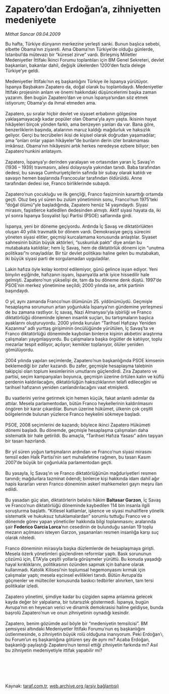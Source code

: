 # Zapatero’dan Erdoğan’a, zihniyetten medeniyete

*Mithat Sancar 09.04.2009*

<div class="taraf_structure_2col_1zq">
<div class="margen_n">



 <p>Bu hafta, Türkiye dünyanın merkezine yerleşti sanki. Bunun başlıca sebebi, elbette Obama’nın ziyareti. Ama Obama’nın Türkiye’de olduğu günlerde, İstanbul’da mütevazı bir “küresel zirve” vardı. Birleşmiş Milletler Medeniyetler İttifakı İkinci Forumu toplantıları için BM Genel Sekreteri, devlet başkanları, bakanlar dahil, değişik ülkelerden 1200’den fazla delege Türkiye’ye geldi. <br/><br/>Medeniyetler İttifakı’nın eş başkanlığını Türkiye ile İspanya yürütüyor. İspanya Başbakanı Zapatero da, doğal olarak bu toplantıdaydı. Medeniyetler İttifakı projesinin anlam ve önemi hakkındaki düşüncelerimi başka zaman yazarım. Ben bugün Zapatero’dan ve onun İspanya’sından söz etmek istiyorum; Obama’yı da ihmal etmeden ama. <br/><br/>Zapatero, şu sıralar hiçbir devlet ve siyaset erbabının gölgesine yaklaşamayacağı kadar popüler olan Obama’yla aynı yaşta. İkisinin hayat hikâyeleri birçok yönden farklı, ama benzeyen yanları da var. Bana göre, benzerliklerin başında, atalarının maruz kaldığı mağdurluk ve haksızlık geliyor. Gerçi bu tecrübeleri ikisi de kişisel olarak doğrudan yaşamadılar; ama “onları onlar yapan hikâyeler”de bunların derin izler bırakmaması imkânsız. Obama’nın hikâyesini artık herkes neredeyse ezbere biliyor; ben Zapatero’nunkini anlatayım. <br/><br/>Zapatero, İspanya’yı derinden yaralayan ve ortasından yaran İç Savaş’ın (1936 – 1939) travmasını, ailesi dolayısıyla yakından tanıdı. Baba tarafından dedesi, bu savaşa Cumhuriyetçilerin safında bir subay olarak katıldı ve savaşın hemen başlarında Francocular tarafından öldürüldü. Anne tarafından dedesi ise, Franco birliklerinde subaydı. <br/><br/>Zapatero’nun çocukluğu ve ilk gençliği, Franco faşizminin kararttığı ortamda geçti. Otuz beş yıl süren bu zulüm yönetiminin sonu, Franco’nun 1975’teki “doğal ölümü”yle başladığında, Zapatero henüz 14 yaşındaydı. Siyasi mirasını, faşistlerce katledilen dedesinden almıştı. Aktif siyasi hayata da, iki yıl sonra İspanya Sosyalist İşçi Partisi (PSOE) saflarında girdi. <br/><br/>İspanya, yeni bir döneme geçiyordu. Ardında İç Savaş ve diktatörlükten oluşan 40 yıllık travmatik bir dönem vardı. Demokrasiye geçiş sürecini yöneten siyasi elitler, geçmişi kurcalamama konusunda anlaştılar. Siyaset sahnesinin bütün büyük aktörleri, “suskunluk paktı” diye anılan bu mutabakata katıldılar; hem İç Savaş, hem de diktatörlük dönemi için “unutma politikası”nı onayladılar. Bir tür devlet politikası haline gelen bu mutabakatı, iki büyük siyasi parti de sorgulamadan uyguladılar. <br/><br/>Lakin hafıza öyle kolay kontrol edilemiyor, günü gelince isyan ediyor. Yeni binyılın eşiğinde, hafızanın isyanı, İspanya’da artık iyice hissedilir hale gelmişti. Zapatero’nun yükselişi de, tam da bu döneme denk düştü. 1997’de PSOE’nin merkez yönetimine seçildi; 2000 yılında ise, artık partinin başındaydı. <br/><br/>O yıl, aynı zamanda Franco’nun ölümünün 25. yıldönümüydü. Geçmişle hesaplaşma sorununun artan yoğunlukla İspanya’nın gündemine yerleşmesi de bu zamana rastlıyor. İç savaş, Nazi Almanyası’yla işbirliği ve Franco diktatörlüğü döneminde işlenen insanlık suçları, bu tartışmaların başlıca ayaklarını oluşturuyordu. 2000 yılında kurulan “Tarihsel Hafızayı Yeniden Kazanma” adlı yurttaş girişiminin öncülüğünde yürütülen, İç Savaş’ta ve Franco diktatörlüğü döneminde kaybolan binlerce kişinin akıbetini araştırma çalışmaları yaygınlaşıyordu. Bu çalışmalara başka örgütler de katılıyor, toplu mezarlar tespit ediliyor, açılıyor; kemikler toplanıyor, ölüler yeniden gömülüyordu. <br/><br/>2004 yılında yapılan seçimlerde, Zapatero’nun başkanlığında PSOE kimsenin beklemediği bir zafer kazandı. Bu zafer, geçmişle hesaplaşma talebinin takipçisi olan toplum kesimlerinin umutlarını güçlendirdi. Zira Zapatero ve partisi, seçim kampanyaları boyunca, geçmişin üzerine örtülen kalın ve küflü perdenin kaldırılacağını, diktatörlüğün haksızlıklarının telafi edileceğini ve tarihsel hafızanın yeniden canlandırılacağını vaat etmişlerdi. <br/><br/>Bu vaatlerini yerine getirmek için hemen küçük, fakat anlamlı adımlar da attılar. Mesela parlamentodan, bütün Franco heykellerinin kaldırılmasını öngören bir karar çıkardılar. Bunun üzerine hükümet, ülkenin çok çeşitli bölgelerinde bulunan yüzlerce Franco heykelini sökmeye başladı. <br/><br/>PSOE, 2008 seçimlerini de kazandı; böylece ikinci Zapatero Hükümeti dönemi başladı. Bu dönemde, geçmişle hesaplaşma çalışmaları daha sistematik bir hale getirildi. Bu amaçla, “Tarihsel Hafıza Yasası” adını taşıyan bir tasarı hazırlandı. <br/><br/>Bir yıl süren yoğun tartışmaların ardından ve Franco’nun siyasi mirasını temsil eden Halk Partisi’nin sert muhalefetine rağmen, bu tasarı Kasım 2007’de büyük bir çoğunlukla parlamentodan geçti. <br/><br/>Bu yasayla, İç Savaş’ın ve Franco diktatörlüğünün mağduriyetleri resmen tanındı; mağdurlara tazminat ödendi; binlerce kişi hakkında idam dahil ağır hapis kararları veren Franco döneminin askerî mahkemeleri gayrı meşru ilan edildi. <br/><br/>Bu yasadan güç alan, diktatörlerin belalısı hâkim <b>Baltasar Garzon</b>, İç Savaş ve Franco’nun diktatörlüğü döneminde kaybedilen 114 bin insanla ilgili soruşturma başlattı. “Kitlesel katliamlar, işkence ve siyasi muhaliflere yönelik sistematik ve hukuksuz tutuklamalardan” sorumlu tuttuğu Franco ve o dönemde görev yapan yöneticiler hakkında bilgi toplanmasını; aralarında şair <b>Federico Garcia Lorca</b>’nın cesedinin de bulunduğu sanılan 19 toplu mezarın açılmasını isteyen Garzon, yaşananları resmen insanlığa karşı suç olarak niteledi. <br/><br/>Franco döneminin mirasıyla başka düzlemlerde de hesaplaşmaya girişti. Mesela özerk yönetimleri güçlendiren reformlar yaptı. Bask sorununun çözümü için, ETA’yla çeşitli yollarla görüşmeler yürüttü. Bu konuda yaşadığı hayal kırıklıklarını, politikasının özünden sapmak için bahane olarak kullanmadı. Katolik Kilisesi’nin toplumsal hegemonyasını kırmak için çalışmalar yaptı; mesela eşcinsel evlilikleri tanıdı. Bütün Avrupa’da göçmenler ve mülteciler konusunda baskıcı tedbirler alınırken, tam tersi politikalar izledi. <br/><br/>Zapatero yönetimi, şimdiye kadar bu çizgiden sapma anlamına gelecek kayda değer bir yalpalama, bir tutarsızlık göstermedi. İspanya, bugün Avrupa’nın en heyecan verici ve dinamik demokrasisi haline geldiyse, bunda başrolü Zapatero’nun ve onun zihniyetinin oynadığı kesindir. <br/><br/>Zapatero, benim gözümde asıl böyle bir “medeniyetin temsilcisi”. BM şemsiyesi altındaki Medeniyetler İttifakı Forumu’nun eş başkanlığını üstlenmesinde, o zihniyetin büyük rolü olduğuna inanıyorum. Peki Erdoğan’ı, bu Forum’un eş başkanlığına götüren şey de aynı mı? Acaba Erdoğan, başkanlığı paylaştığı Zapatero’nun temsil ettiği zihniyetin farkında mı? Asıl bu zihniyetin medeniyetiyle ittifak yapabilir mi?</p>
<br/>
<br/>
<br/>



<br/>


<div id="taraf_not">
</div>

</div>


</div>

Kaynak: [taraf.com.tr](http://www.taraf.com.tr:80/makale/4945.htm), [web.archive.org (arşiv bağlantısı)](http://web.archive.org/web/20090713205351/http://www.taraf.com.tr:80/makale/4945.htm)
